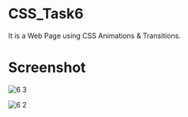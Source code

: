 # CSS_Task6
It is a Web Page using CSS Animations & Transitions.


# Screenshot


![6 3](https://user-images.githubusercontent.com/66560935/87881968-80f93e80-ca1a-11ea-9a32-d58fa2e97c96.png)


![6 2](https://user-images.githubusercontent.com/66560935/87881975-8787b600-ca1a-11ea-8a55-e956edc8f181.png)

